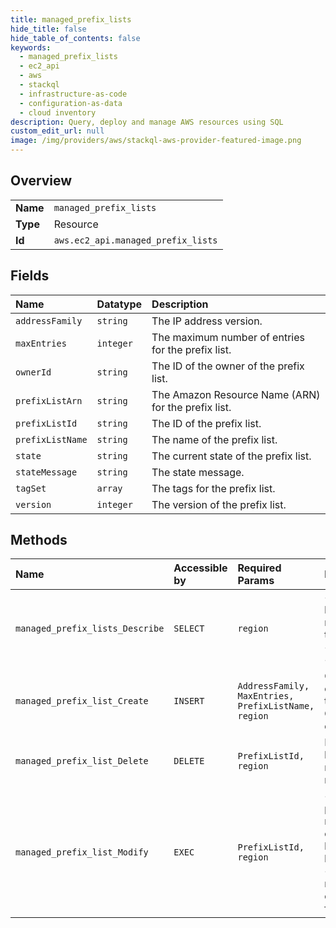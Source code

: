 ```yaml
---
title: managed_prefix_lists
hide_title: false
hide_table_of_contents: false
keywords:
  - managed_prefix_lists
  - ec2_api
  - aws    
  - stackql
  - infrastructure-as-code
  - configuration-as-data
  - cloud inventory
description: Query, deploy and manage AWS resources using SQL
custom_edit_url: null
image: /img/providers/aws/stackql-aws-provider-featured-image.png
---
```

  
    

## Overview
<table><tbody>
<tr><td><b>Name</b></td><td><code>managed_prefix_lists</code></td></tr>
<tr><td><b>Type</b></td><td>Resource</td></tr>
<tr><td><b>Id</b></td><td><code>aws.ec2_api.managed_prefix_lists</code></td></tr>
</tbody></table>

## Fields
| Name | Datatype | Description |
|:-----|:---------|:------------|
| `addressFamily` | `string` | The IP address version. |
| `maxEntries` | `integer` | The maximum number of entries for the prefix list. |
| `ownerId` | `string` | The ID of the owner of the prefix list. |
| `prefixListArn` | `string` | The Amazon Resource Name (ARN) for the prefix list. |
| `prefixListId` | `string` | The ID of the prefix list. |
| `prefixListName` | `string` | The name of the prefix list. |
| `state` | `string` | The current state of the prefix list. |
| `stateMessage` | `string` | The state message. |
| `tagSet` | `array` | The tags for the prefix list. |
| `version` | `integer` | The version of the prefix list. |
## Methods
| Name | Accessible by | Required Params | Description |
|:-----|:--------------|:----------------|:------------|
| `managed_prefix_lists_Describe` | `SELECT` | `region` | &lt;p&gt;Describes your managed prefix lists and any Amazon Web Services-managed prefix lists.&lt;/p&gt; &lt;p&gt;To view the entries for your prefix list, use &lt;a&gt;GetManagedPrefixListEntries&lt;/a&gt;.&lt;/p&gt; |
| `managed_prefix_list_Create` | `INSERT` | `AddressFamily, MaxEntries, PrefixListName, region` | Creates a managed prefix list. You can specify one or more entries for the prefix list. Each entry consists of a CIDR block and an optional description. |
| `managed_prefix_list_Delete` | `DELETE` | `PrefixListId, region` | Deletes the specified managed prefix list. You must first remove all references to the prefix list in your resources. |
| `managed_prefix_list_Modify` | `EXEC` | `PrefixListId, region` | &lt;p&gt;Modifies the specified managed prefix list.&lt;/p&gt; &lt;p&gt;Adding or removing entries in a prefix list creates a new version of the prefix list. Changing the name of the prefix list does not affect the version.&lt;/p&gt; &lt;p&gt;If you specify a current version number that does not match the true current version number, the request fails.&lt;/p&gt; |
